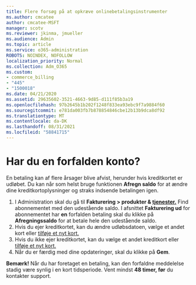 ```yaml
---
title: Flere forsøg på at opkræve onlinebetalingsinstrumenter
ms.author: cmcatee
author: cmcatee-MSFT
manager: scotv
ms.reviewer: jkinma, jmueller
ms.audience: Admin
ms.topic: article
ms.service: o365-administration
ROBOTS: NOINDEX, NOFOLLOW
localization_priority: Normal
ms.collection: Adm_O365
ms.custom:
- commerce_billing
- "445"
- "1500018"
ms.date: 04/21/2020
ms.assetid: 29635602-3521-4663-9d85-d111f85b3a19
ms.openlocfilehash: 97b2645b1b202f1248f833ea93ebc9f7a9884f60
ms.sourcegitcommit: e781da003fb7b878854846cbe12b13b9dca8df92
ms.translationtype: MT
ms.contentlocale: da-DK
ms.lasthandoff: 08/31/2021
ms.locfileid: "58841715"
---
```

# <a name="past-due-account"></a>Har du en forfalden konto?

En betaling kan af flere årsager blive afvist, herunder hvis kreditkortet er udløbet. Du kan når som helst bruge funktionen **Afregn saldo** for at ændre dine kreditkortoplysninger og straks indsende betalingen igen.

1. I Administration skal du gå til **Fakturering > produkter & [tjenester.](https://go.microsoft.com/fwlink/p/?linkid=842054)**
Find abonnementet med den udestående saldo. I afsnittet **Fakturering ud** for abonnementet har **en** forfalden betaling skal du klikke på **Afregningssaldo** for at betale hele den udestående saldo.
2. Hvis du ejer kreditkortet, kan du ændre udløbsdatoen, vælge et andet kort eller [tilføje et nyt kort.](https://docs.microsoft.com/microsoft-365/commerce/billing-and-payments/manage-payment-methods)
3. Hvis du ikke ejer kreditkortet, kan du vælge et andet kreditkort eller [tilføje et nyt kort.](https://docs.microsoft.com/microsoft-365/commerce/billing-and-payments/manage-payment-methods)
4. Når du er færdig med dine opdateringer, skal du klikke på **Gem**.

**Bemærk!** Når du har foretaget en betaling, kan den forfaldne meddelelse stadig være synlig i en kort tidsperiode. Vent mindst **48 timer, før** du kontakter support.
